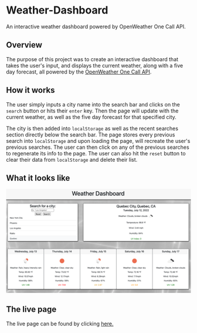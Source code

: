 # Weather-Dashboard
An interactive weather dashboard powered by OpenWeather One Call API.

## Overview
The purpose of this project was to create an interactive dashboard that takes the user's input, and displays the current weather, along with a five day forecast, all powered by the [OpenWeather One Call API](https://openweathermap.org/api/one-call-api).

## How it works
The user simply inputs a city name into the search bar and clicks on the `search` button or hits their `enter` key. Then the page will update with the current weather, as well as the five day forecast for that specified city. 

The city is then added into `localStorage` as well as the recent searches section directly below the search bar. The page stores every previous search into `localStorage` and upon loading the page, will recreate the user's previous searches. The user can then click on any of the previous searches to regenerate its info to the page. The user can also hit the `reset` button to clear their data from `localStorage` and delete their list.

## What it looks like
![Screenshot of website](./assets/images/site-img.png)

## The live page
The live page can be found by clicking [here.](https://tonyq032.github.io/Weather-Dashboard/) 
